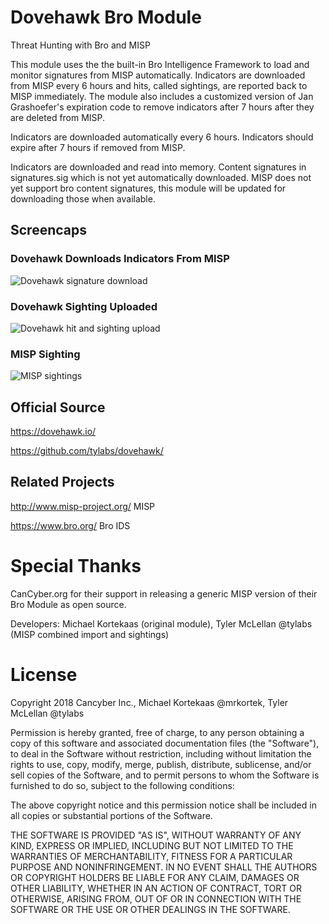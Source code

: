 # Dovehawk Bro Module

Threat Hunting with Bro and MISP


This module uses the the built-in Bro Intelligence Framework to load and monitor signatures from MISP automatically. Indicators are downloaded from MISP every 6 hours and hits, called sightings, are reported back to MISP immediately. The module also includes a customized version of Jan Grashoefer's expiration code to remove indicators after 7 hours after they are deleted from MISP.


Indicators are downloaded automatically every 6 hours.  Indicators should expire after 7 hours if removed from MISP.


Indicators are downloaded and read into memory.  Content signatures in signatures.sig which is not yet automatically downloaded.  MISP does not yet support bro content signatures, this module will be updated for downloading those when available.

## Screencaps

### Dovehawk Downloads Indicators From MISP

![Dovehawk signature download](https://dovehawk.io/images/dovehawk_launch.png "Dovehawk startup")

### Dovehawk Sighting Uploaded

![Dovehawk hit and sighting upload](https://dovehawk.io/images/dovehawk_hit.png "Dovehawk hit")

### MISP Sighting

![MISP sightings](https://dovehawk.io/images/misp_sightings.png "MISP Sightings")


## Official Source

https://dovehawk.io/

https://github.com/tylabs/dovehawk/


## Related Projects

http://www.misp-project.org/ MISP

https://www.bro.org/ Bro IDS


# Special Thanks

CanCyber.org for their support in releasing a generic MISP version of their Bro Module as open source.

Developers: Michael Kortekaas (original module), Tyler McLellan @tylabs (MISP combined import and sightings)


# License

Copyright 2018 Cancyber Inc., Michael Kortekaas @mrkortek, Tyler McLellan @tylabs

Permission is hereby granted, free of charge, to any person obtaining a copy of this software and associated documentation files (the "Software"), to deal in the Software without restriction, including without limitation the rights to use, copy, modify, merge, publish, distribute, sublicense, and/or sell copies of the Software, and to permit persons to whom the Software is furnished to do so, subject to the following conditions:

The above copyright notice and this permission notice shall be included in all copies or substantial portions of the Software.

THE SOFTWARE IS PROVIDED "AS IS", WITHOUT WARRANTY OF ANY KIND, EXPRESS OR IMPLIED, INCLUDING BUT NOT LIMITED TO THE WARRANTIES OF MERCHANTABILITY, FITNESS FOR A PARTICULAR PURPOSE AND NONINFRINGEMENT. IN NO EVENT SHALL THE AUTHORS OR COPYRIGHT HOLDERS BE LIABLE FOR ANY CLAIM, DAMAGES OR OTHER LIABILITY, WHETHER IN AN ACTION OF CONTRACT, TORT OR OTHERWISE, ARISING FROM, OUT OF OR IN CONNECTION WITH THE SOFTWARE OR THE USE OR OTHER DEALINGS IN THE SOFTWARE.

